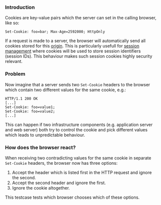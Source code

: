 ### Introduction
Cookies are key-value pairs which the server can set in the calling browser, like so:
``` 
Set-Cookie: foo=bar; Max-Age=2592000; HttpOnly
```
If a request is made to a server, the browser will automatically send all cookies stored for this [origin](https://developer.mozilla.org/en-US/docs/Web/HTTP/Headers/Origin). This is particularly usefull for [session management](https://cheatsheetseries.owasp.org/cheatsheets/Session_Management_Cheat_Sheet.html#cookies) where cookies will be used to store session identifiers (session IDs). This behaviour makes such session cookies highly security relevant.

### Problem
Now imagine that a server sends two ``Set-Cookie`` headers to the browser which contain two different values for the same cookie, e.g.:
```
HTTP/1.1 200 OK
[...]
Set-Cookie: foo=value1;
Set-Cookie: foo=value2;
[...]
```
This can happen if two infrastructure components (e.g. application server and web server) both try to control the cookie and pick different values which leads to unpredictable behaviour.

### How does the browser react?
When receiving two contradicting values for the same cookie in separate ``Set-Cookie`` headers, the browser now  has three options:

1. Accept the header which is listed first in the HTTP request and ignore the second.
2. Accept the second header and ignore the first.
3. Ignore the cookie altogether.

This testcase tests which browser chooses which of these options.